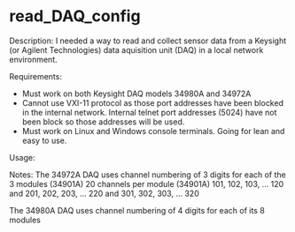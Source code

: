 # read_DAQ_config
Description: 
I needed a way to read and collect sensor data from a Keysight (or Agilent Technologies) data aquisition unit (DAQ) in a local network
environment.

Requirements: 
- Must work on both Keysight DAQ models 34980A and 34972A
- Cannot use VXI-11 protocol as those port addresses have been blocked in the internal network. Internal telnet port addresses (5024) have
  not been block so those addresses will be used. 
- Must work on Linux and Windows console terminals. Going for lean and easy to use. 

Usage: <TBD>

Notes:
The 34972A DAQ uses channel numbering of 3 digits for each of the 3 modules (34901A) 20 channels per module (34901A)
101, 102, 103, ... 120 and 201, 202, 203, ... 220 and 301, 302, 303, ... 320

The 34980A DAQ uses channel numbering of 4 digits for each of its 8 modules
